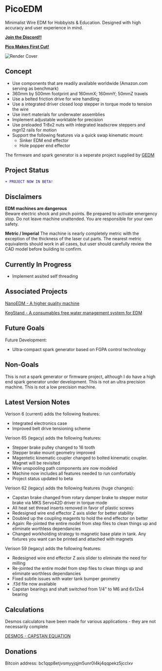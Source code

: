 # PicoEDM

Minimalist Wire EDM for Hobbyists & Education. Designed with high accuracy and user experience in mind.

[**Join the Discord!!**](https://discord.gg/fNJQsGFzm4)

[**Pico Makes First Cut!**](https://youtube.com/shorts/JkDtk-GV0A8)

![Render Cover](https://github.com/alextreseder/picoEDM/blob/master/Images/pico5_render_cover.png)

## Concept

* Use components that are readily available worldwide (Amazon.com serving as benchmark)
* 360mm by 500mm footprint and 160mmX; 160mmY; 50mmZ travels
* Use a belted friction drive for wire handling
* Use a integrated driver closed loop stepper in torque mode to tension the wire
* Use inert materials for underwater assemblies
* Implement adjustable worktable for precision
* Use preloaded Tr8x2 nuts with integrated leadscrew steppers and mgn12 rails for motion
* Support the following features via a quick swap kinematic mount:
  * Sinker EDM end effector
  * Hole popper end effector

The firmware and spark generator is a seperate project supplied by
[GEDM](https://github.com/G-EDM)

## Project Status
```diff
+ PROJECT NOW IN BETA!
```
## Disclaimers

**EDM machines are dangerous**  
Beware electric shock and pinch points. Be prepared to activate emergency stop. Do not leave machine unattended. You are responsible for your own safety.

**Metric / Imperial**
The machine is nearly completely metric with the exception of the thickness of the laser cut parts. The nearest metric equivalents should work in all cases, but user should carefully review the CAD model before building to confirm.

## Currently In Progress

* Implement assited self threading

## Associated Projects
[NanoEDM - A higher quality machine](https://github.com/alextreseder/nanoEDM)

[KegStand - A consumables free water management system for EDM](https://github.com/alextreseder/kegstand)

## Future Goals
Future Development:
* Ultra-compact spark generator based on FGPA control technology

## Non-Goals
This is not a spark generator or firmware project, although I do have a high end spark generator under development. This is not an ultra precision machine. This is not a low precision machine.

## Latest Version Notes
Verison 6 (current) adds the following features: 
* Integrated electronics case
* Improved belt drive tensioning scheme

Verison 65 (legacy) adds the following features:
* Stepper brake pulley changed to 16 tooth
* Stepper brake mount geometry improved
* Magentetic kinematic coupler changed to bolted kinematic coupler. Magnet will be revisited
* Wire unspooling path components are  now modeled
* Machine now includes all features needed to run comfortably
* Project status updated to beta

Verison 62 (legacy) adds the following features (huge changes):
* Capstan brake changed from rotary damper brake to stepper motor brake via MKS Servo42D driver in torque mode
* All heat set thread inserts removed in favor of plastic screws 
* Redesigned wire end effector Z axis slider for better stability
* Doubled up the coupling magents to hold the end effector on better
* Again: Re-jointed the entire model from step files to clean things up and eliminate worthless dependancies
* Changed workholding strategy to magnetic base plate in tank. Any fixtures you want can be printed and attached with magnets

Verison 59 (legacy) adds the following features:
* Redesigned wire end effector Z axis slider to eliminate the need for milling
* Re-jointed the entire model from step files to clean things up and eliminate worthless dependancies
* Fixed subtle issues with water tank bumper geometry
* .f3d file now available
* Capstan bearings and shaft switched from 1/4" to M6 and 6x12x4 bearing


## Calculations
Desmos calculators have been made for various applications - they are not necessarily complete

[DESMOS - CAPSTAN EQUATION](https://www.desmos.com/calculator/trg4qsopa3)

## Donations
Bitcoin address: bc1qqp8etjvsmyyjqjm5unr0l4kj4qqpekz5jcclxv
